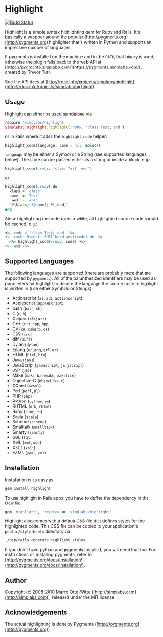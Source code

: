 Highlight
=========

[![Build Status](https://travis-ci.org/simplabs/highlight.png)](https://travis-ci.org/simplabs/highlight)

Highlight is a simple syntax highlighting gem for Ruby and Rails. It's basically a
wrapper around the popular [http://pygments.org](http://pygments.org) highlighter that's
written in Python and supports an impressive number of languages.

If pygments is installed on the machine and in the `PATH`, that binary is used, otherwise
the plugin falls back to the web API at [https://pygments.simplabs.com/](https://pygments.simplabs.com/),
created by Trevor Turk.

See the API docs at [http://rdoc.info/projects/simplabs/highlight](http://rdoc.info/projects/simplabs/highlight).

Usage
-----

Highlight can either be used standalone via

```ruby
require 'simplabs/highlight'
Simplabs::Highlight.highlight(:ruby, 'class Test; end')
```

or in Rails where it adds the `highlight_code` helper:

```ruby
highlight_code(language, code = nil, &block)
```

`language` may be either a Symbol or a String (see supported languages
below). The code can be passed either as a string or inside a block, e.g.:

```ruby
highlight_code(:ruby, 'class Test; end')
```

or

```ruby
highlight_code(:ruby) do
  klass = 'class'
  name  = 'Test'
  _end  = 'end'
  "#{klass} #{name}; #{_end}"
end
```

Since highlighting the code takes a while, all highlighted source code
should be cached, e.g.:

```ruby
<%- code = 'class Test; end' -%>
<%- cache Digest::SHA1.hexdigest(code) do -%>
  <%= highlight_code(:ruby, code) -%>
<%- end -%>
```


Supported Languages
-------------------

The following languages are supported (there are probably more that are supported by `pygments`).
All of the paranthesized identifiers may be used as parameters for highlight to denote the
language the source code to highlight is written in (use either Symbols or Strings).

  * Actionscript (`as`, `as3`, `actionscript`)
  * Applescript (`applescript`)
  * bash (`bash`, `sh`)
  * C (`c`, `h`)
  * Clojure (`clojure`)
  * C++ (`c++`, `cpp`, `hpp`)
  * C# (`c#`, `csharp`, `cs`)
  * CSS (`css`)
  * diff (`diff`)
  * Dylan (`dylan`)
  * Erlang (`erlang`, `erl`, `er`)
  * HTML (`html`, `htm`)
  * Java (`java`)
  * JavaScript (`javascript`, `js`, `jscript`)
  * JSP (`jsp`)
  * Make (`make`, `basemake`, `makefile`)
  * Objective-C (`objective-c`)
  * OCaml (`ocaml`)
  * Perl (`perl`, `pl`)
  * PHP (`php`)
  * Python (`python`, `py`)
  * RHTML (`erb`, `rhtml`)
  * Ruby (`ruby`, `rb`)
  * Scala (`scala`)
  * Scheme (`scheme`)
  * Smalltalk (`smalltalk`)
  * Smarty (`smarty`)
  * SQL (`sql`)
  * XML (`xml`, `xsd`)
  * XSLT (`xslt`)
  * YAML (`yaml`, `yml`)


Installation
------------

Installation is as easy as

```bash
gem install highlight
```

To use highlight in Rails apps, you have to define the dependency in the Gemfile:

```ruby
gem 'highlight', :require => 'simplabs/highlight'
```

Highlight also comes with a default CSS file that defines styles for the highlighted code. This CSS file can be copied to
your application's `public/stylesheets` directory via

```bash
./bin/rails generate highlight_styles
```

If you don't have python and pygments installed, you will need that too.
For instructions on installing pygments, refer to
[http://pygments.org/docs/installation/](http://pygments.org/docs/installation/).


Author
------

Copyright (c) 2008-2010 Marco Otte-Witte ([http://simplabs.com](http://simplabs.com)),
released under the MIT license


Acknowledgements
----------------

The actual highlighting is done by Pygments ([http://pygments.org](http://pygments.org)).

